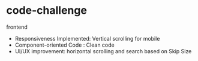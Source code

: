 # code-challenge
frontend
- Responsiveness Implemented: Vertical scrolling for mobile 
- Component-oriented Code : Clean code
- UI/UX improvement: horizontal scrolling and search based on Skip Size

